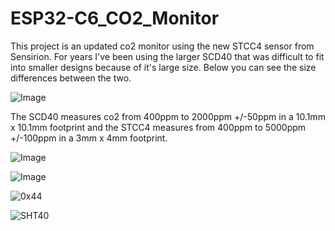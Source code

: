 # ESP32-C6_CO2_Monitor
This project is an updated co2 monitor using the new STCC4 sensor from Sensirion. For years I've been using the larger SCD40 that was difficult to fit into smaller designs because of it's large size. Below you can see the size differences between the two.

![Image](https://github.com/user-attachments/assets/72068511-5802-4c6e-9ea5-93395581b8e4)

The SCD40 measures co2 from 400ppm to 2000ppm +/-50ppm in a 10.1mm x 10.1mm footprint and the STCC4 measures from 400ppm to 5000ppm +/-100ppm in a 3mm x 4mm footprint.

![Image](https://github.com/user-attachments/assets/6e485b48-bdf8-4c9a-a6b3-adab1874f1a9)

![Image](https://github.com/user-attachments/assets/96d416f5-c9a1-4436-8bf4-bc05155758c5)

![0x44](https://github.com/user-attachments/assets/24c1ce9d-c585-4a3e-96f3-da79fa567a86)

![SHT40](https://github.com/user-attachments/assets/35f35548-4c99-44dc-9138-bd6fa7f69453)


